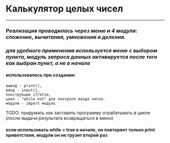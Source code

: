 # Калькулятор целых чисел
***
### *Реализация проводилась через меню и 4 модуля: сложение, вычитания, умножения и деления.*
### *для удобного применения используется меню с выбором пункта, модуль запроса данных активируется после того как выбран пункт, а не в начале*
#### использовалось при создании: 
    вывод - print(),
    ввод - input(), 
    конструкции if/else,
    цикл - "while not" для контроля ввода числа.
    модули - import модуль
TODO: придумать как заставить программу отрабатывать в цикле (после выдачи результата возвращаться в меню)
#### если использовать while = true в начале, он повторяет только print приветствия, модули он не грузит второй раз